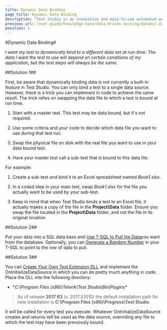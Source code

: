 ```yaml
---
title: Dynamic Data Binding
page_title: Dynamic Data Binding
description: "Test Studio is an innovative and easy-to-use automated web, WPF and load testing solution. Test Studio tests support essential technologies like ASP.NET AJAX, Silverlight, PHP and MVC. HTML5, Testing framework, functional testing, performance testing, load testing, exploratory testing, manual testing."
previous_url: /user-guide/knowledge-base/data-driven-testing/dynamic-data-binding.aspx, user-guide/knowledge-base/data-driven-testing/dynamic-data-binding
position: 1
---
```

#Dynamic Data Binding#

*I want my test to dynamically bind to a different data set at run-time. The data I want the test to use will depend on certain conditions of my application, but the test steps will always be the same.*

##Solution 1##

First, be aware that dynamically binding data is not currently a built-in feature in Test Studio. You can only bind a test to a single data source. However, there is a trick you can implement in code to achieve the same result. The trick relies on swapping the data file to which a test is bound at run time. 

1. Start with a master test. This test may be data bound, but it's not required.

2. Use some criteria and your code to decide which data file you want to use during that test run.

3. Swap the physical file on disk with the real file you want to use in your data bound test.

4. Have your master test call a sub-test that is bound to this data file.

For example:

1. Create a sub-test and bind it to an Excel spreadsheet named *Book1.xlsx*.

2. In a coded step in your main test, swap *Book1.xlsx* for the file you actually want to be used by your sub-test.

3. Keep in mind that when Test Studio binds a test to an Excel file, it actually makes a copy of the file in the **Project\Data** folder. Ensure you swap the file located in the **Project\Data** folder, and not the file in its original location.

##Solution 2##

Put your data into a SQL data base and <a href="/features/data-driven-testing/bind-test-data-source" target="_blank">Use T-SQL to Pull the Data</a>you want from the database. Optionally, you can <a href="/knowledge-base/data-driven-testing-kb/sql-random-row" target="_blank">Generate a Random Number</a> in your T-SQL to point to the row of data to pull.

##Solution 3##

You can <a href="/advanced-topics/coded-samples/general/execution-extensions" target="_blank">Create Your Own Test Extension DLL</a> and implement the OnInitializeDataSource in which you can do pretty much anything in code. Place the DLL into the following directory:

* **C:\Program Files (x86)\Telerik\Test Studio\Bin\Plugins\**

> As of release **2017 R3** (v. 2017.3.1010) the default installation path for new installation is **C:\Program Files (x86)\Progress\Test Studio**.

It will be called for every test you execute. Whatever OnInitializeDataSource creates and returns will be used as the data source, overriding any file to which the test may have been previously bound.
